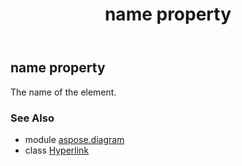 ﻿---
title: name property
second_title: Aspose.Diagram for Python via .NET API References
description: 
type: docs
weight: 110
url: /python-net/aspose.diagram/hyperlink/name/
is_root: false
---

## name property


The name of the element.

### See Also
* module [aspose.diagram](../../)
* class [Hyperlink](/diagram/python-net/aspose.diagram/hyperlink)
